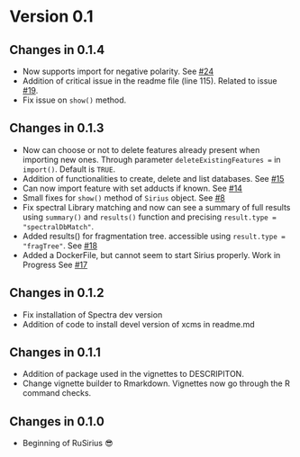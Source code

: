 # Version 0.1

## Changes in 0.1.4

- Now supports import for negative polarity. 
  See [#24](https://github.com/rformassspectrometry/RuSirius/issues/24)
- Addition of critical issue in the readme file (line 115). 
  Related to issue [#19](https://github.com/rformassspectrometry/RuSirius/issues/24).
- Fix issue on `show()` method. 


## Changes in 0.1.3

- Now can choose or not to delete features already present when importing new
  ones. Through parameter `deleteExistingFeatures =` in `import()`. Default is
  `TRUE`.
- Addition of functionalities to create, delete and list databases. 
  See [#15](https://github.com/rformassspectrometry/RuSirius/issues/15)
- Can now import feature with set adducts if known.
  See [#14](https://github.com/rformassspectrometry/RuSirius/issues/14)
- Small fixes for `show()` method of `Sirius` object.
  See [#8](https://github.com/rformassspectrometry/RuSirius/issues/8)
- Fix spectral Library matching and now can see a summary of full results using 
  `summary()` and `results()` function and precising
  `result.type = "spectralDbMatch"`.
- Added results() for fragmentation tree. accessible using 
  `result.type = "fragTree"`.
  See [#18](https://github.com/rformassspectrometry/RuSirius/issues/18)
- Added a DockerFile, but cannot seem to start Sirius properly. Work in Progress
  See [#17](https://github.com/rformassspectrometry/RuSirius/issues/17)

## Changes in 0.1.2

- Fix installation of Spectra dev version 
- Addition of code to install devel version of xcms in readme.md

## Changes in 0.1.1

- Addition of package used in the vignettes to DESCRIPITON. 
- Change vignette builder to Rmarkdown. Vignettes now go through the R command 
  checks. 

## Changes in 0.1.0 

- Beginning of RuSirius :sunglasses:
